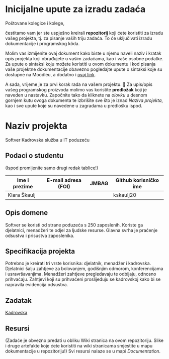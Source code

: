 # Inicijalne upute za izradu zadaća
Poštovane kolegice i kolege, 

čestitamo vam jer ste uspješno kreirali **repozitorij** koji ćete koristiti za izradu vašeg projekta, tj. za pisanje vaših triju zadaća. To će uključivati izradu dokumentacije i programskog kôda.

Molim vas izmijenite ovaj dokument kako biste u njemu naveli naziv i kratak opis projekta koji obrađujete u vašim zadaćama, kao i vaše osobne podatke. Za upute o sintaksi koju možete koristiti u ovom dokumentu i kod pisanja vaše projektne dokumentacije obavezno pogledajte upute o sintaksi koje su dostupne na Moodleu, a dodatno i [ovaj link](https://guides.github.com/features/mastering-markdown/).

A sada, vrijeme je za prvi korak rada na vašem projektu. 🙂 Za upis/opis vašeg programskog proizvoda molimo vas koristite **predložak** koji je naveden u nastavku. Započnite tako da kliknete na *olovku* u desnom gornjem kutu ovoga dokumenta te izbrišite sve što je iznad _Naziva projekta_, kao i sve upute koje su navedene u zagradama u predlošku ispod.

# Naziv projekta
Softver Kadrovska služba u IT poduzeću

## Podaci o studentu
(Ispod promijenite samo drugi redak tablice!)

Ime i prezime | E-mail adresa (FOI) | JMBAG | Github korisničko ime
------------  | ------------------- | ----- | ---------------------
Klara Škaulj |  |  | kskaulj20


## Opis domene
Softver se koristi od strane poduzeća s 250 zaposlenih. Koriste ga djelatnici, menadžeri te odjel za ljudske resurse. Glavna svrha je praćenje odsustva i prisustva zaposlenika.

## Specifikacija projekta
Potrebno je kreirati tri vrste korisnika: djelatnik, menadžer i kadrovska. Djelatnici šalju zahtjeve za bolovanjem, godišnjim odmorom, konferencijama i usravršavanjima. Menadžeri zahtjeve pregledavaju te odbijaju, odnosno prihvaćaju. Zahtjevi koji su prihvaćeni proslijeđuju se kadrovskoj kako bi se napravila evidencija odsustva. 

## Zadatak
[Kadrovska](https://github.com/foivz/pi2023-zadace-kskaulj20/blob/master/Zadatak%20-%20Kadrovska.pdf)

## Resursi
(Zadaće je obvezno predati u obliku Wiki stranica na ovom repozitoriju. Slike i druge artefakte koje ćete koristiti na wiki stranicama smjestite u mapu dokumentacije u repozitoriju!)
Svi resursi nalaze se u mapi _Documentation_.
